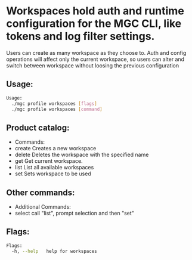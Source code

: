# Workspaces hold auth and runtime configuration for the MGC CLI, like tokens and log filter settings.
Users can create as many workspace as they choose to. Auth and config operations will affect only the
current workspace, so users can alter and switch between workspace without loosing the previous configuration

## Usage:
```bash
Usage:
  ./mgc profile workspaces [flags]
  ./mgc profile workspaces [command]
```

## Product catalog:
- Commands:
- create      Creates a new workspace
- delete      Deletes the workspace with the specified name
- get         Get current workspace.
- list        List all available workspaces
- set         Sets workspace to be used

## Other commands:
- Additional Commands:
- select      call "list", prompt selection and then "set"

## Flags:
```bash
Flags:
  -h, --help   help for workspaces
```

